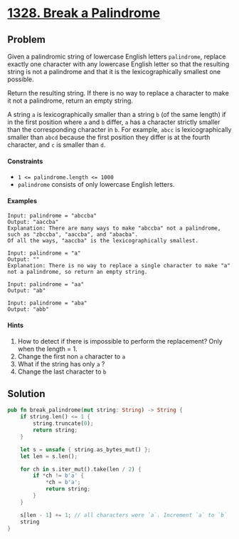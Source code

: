 # [1328. Break a Palindrome](https://leetcode.com/problems/break-a-palindrome/)

## Problem

Given a palindromic string of lowercase English letters `palindrome`, replace
exactly one character with any lowercase English letter so that the resulting
string is not a palindrome and that it is the lexicographically smallest one
possible.

Return the resulting string. If there is no way to replace a character to make
it not a palindrome, return an empty string.

A string `a` is lexicographically smaller than a string `b` (of the same length)
if in the first position where `a` and `b` differ, `a` has a character strictly
smaller than the corresponding character in `b`. For example, `abcc` is
lexicographically smaller than `abcd` because the first position they differ is
at the fourth character, and `c` is smaller than `d`.

#### Constraints

* `1 <= palindrome.length <= 1000`
* `palindrome` consists of only lowercase English letters.

#### Examples

```text
Input: palindrome = "abccba"
Output: "aaccba"
Explanation: There are many ways to make "abccba" not a palindrome, such as "zbccba", "aaccba", and "abacba".
Of all the ways, "aaccba" is the lexicographically smallest.
```

```text
Input: palindrome = "a"
Output: ""
Explanation: There is no way to replace a single character to make "a" not a palindrome, so return an empty string.
```

```text
Input: palindrome = "aa"
Output: "ab"
```

```text
Input: palindrome = "aba"
Output: "abb"
```

#### Hints

1. How to detect if there is impossible to perform the replacement? Only when
   the length = 1.
2. Change the first non `a` character to `a`
3. What if the string has only `a` ?
4. Change the last character to `b`

## Solution

```rust
pub fn break_palindrome(mut string: String) -> String {
    if string.len() <= 1 {
        string.truncate(0);
        return string;
    }

    let s = unsafe { string.as_bytes_mut() };
    let len = s.len();

    for ch in s.iter_mut().take(len / 2) {
        if *ch != b'a' {
            *ch = b'a';
            return string;
        }
    }

    s[len - 1] += 1; // all characters were `a`. Increment `a` to `b`
    string
}
```